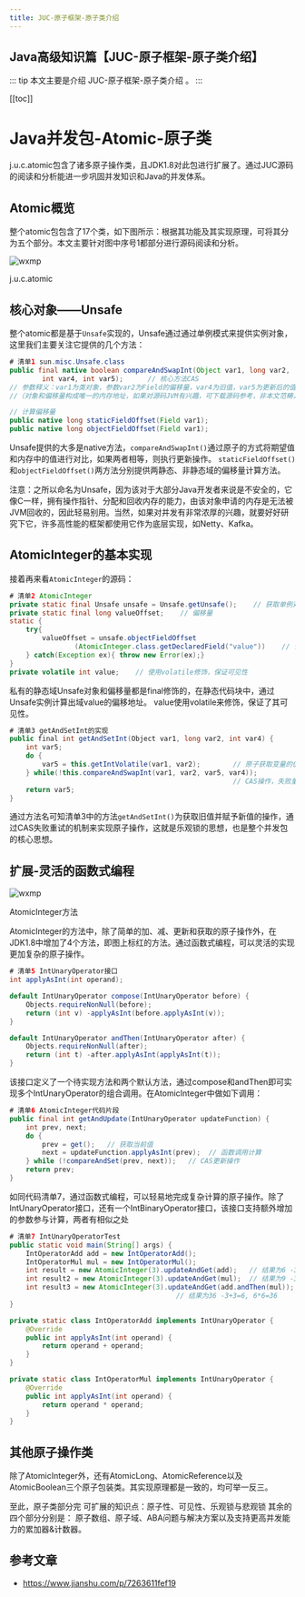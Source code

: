 ```yaml
---
title: JUC-原子框架-原子类介绍
---
```


## Java高级知识篇【JUC-原子框架-原子类介绍】

::: tip
本文主要是介绍 JUC-原子框架-原子类介绍 。
:::

[[toc]]

# Java并发包-Atomic-原子类


j.u.c.atomic包含了诸多原子操作类，且JDK1.8对此包进行扩展了。通过JUC源码的阅读和分析能进一步巩固并发知识和Java的并发体系。

## Atomic概览

整个atomic包包含了17个类，如下图所示：根据其功能及其实现原理，可将其分为五个部分。本文主要针对图中序号1都部分进行源码阅读和分析。

<img class= "zoom-custom-imgs" :src="$withBase('/assets/img/java/juc/jucatointro-1.png')" alt="wxmp">


j.u.c.atomic

## 核心对象——Unsafe

整个atomic都是基于`Unsafe`实现的，Unsafe通过通过单例模式来提供实例对象，这里我们主要关注它提供的几个方法：



```java
# 清单1 sun.misc.Unsafe.class
public final native boolean compareAndSwapInt(Object var1, long var2, 
        int var4, int var5);      // 核心方法CAS
// 参数释义：var1为类对象，参数var2为Field的偏移量，var4为旧值，var5为更新后的值
//（对象和偏移量构成唯一的内存地址，如果对源码JVM有兴趣，可下载源码参考，非本文范畴，不赘述）。

// 计算偏移量
public native long staticFieldOffset(Field var1);
public native long objectFieldOffset(Field var1);
```

Unsafe提供的大多是native方法，`compareAndSwapInt()`通过原子的方式将期望值和内存中的值进行对比，如果两者相等，则执行更新操作。
`staticFieldOffset()`和`objectFieldOffset()`两方法分别提供两静态、非静态域的偏移量计算方法。

注意：之所以命名为Unsafe，因为该对于大部分Java开发者来说是不安全的，它像C一样，拥有操作指针、分配和回收内存的能力，由该对象申请的内存是无法被JVM回收的，因此轻易别用。当然，如果对并发有非常浓厚的兴趣，就要好好研究下它，许多高性能的框架都使用它作为底层实现，如Netty、Kafka。

## AtomicInteger的基本实现

接着再来看`AtomicInteger`的源码：



``` java
# 清单2 AtomicInteger
private static final Unsafe unsafe = Unsafe.getUnsafe();    // 获取单例对象
private static final long valueOffset;    // 偏移量
static {
    try{
        valueOffset = unsafe.objectFieldOffset
                (AtomicInteger.class.getDeclaredField("value"))    // 计算偏移量
    } catch(Exception ex){ throw new Error(ex);}
}    
private volatile int value;    // 使用volatile修饰，保证可见性
```

私有的静态域Unsafe对象和偏移量都是final修饰的，在静态代码块中，通过Unsafe实例计算出域value的偏移地址。
value使用volatile来修饰，保证了其可见性。



```csharp
# 清单3 getAndSetInt的实现
public final int getAndSetInt(Object var1, long var2, int var4) {
    int var5;
    do {
        var5 = this.getIntVolatile(var1, var2);        // 原子获取变量的值
    } while(!this.compareAndSwapInt(var1, var2, var5, var4));
                                                       // CAS操作，失败重试
    return var5;
}
```

通过方法名可知清单3中的方法`getAndSetInt()`为获取旧值并赋予新值的操作，通过CAS失败重试的机制来实现原子操作，这就是乐观锁的思想，也是整个并发包的核心思想。

## 扩展-灵活的函数式编程

<img class= "zoom-custom-imgs" :src="$withBase('/assets/img/java/juc/jucatointro-2.png')" alt="wxmp">

AtomicInteger方法

AtomicInteger的方法中，除了简单的加、减、更新和获取的原子操作外，在JDK1.8中增加了4个方法，即图上标红的方法。通过函数式编程，可以灵活的实现更加复杂的原子操作。



```java
# 清单5 IntUnaryOperator接口
int applyAsInt(int operand);

default IntUnaryOperator compose(IntUnaryOperator before) {
    Objects.requireNonNull(before);
    return (int v) -applyAsInt(before.applyAsInt(v));
}

default IntUnaryOperator andThen(IntUnaryOperator after) {
    Objects.requireNonNull(after);
    return (int t) -after.applyAsInt(applyAsInt(t));
}
```

该接口定义了一个待实现方法和两个默认方法，通过compose和andThen即可实现多个IntUnaryOperator的组合调用。在AtomicInteger中做如下调用：



```java
# 清单6 AtomicInteger代码片段
public final int getAndUpdate(IntUnaryOperator updateFunction) {
    int prev, next;
    do {
        prev = get();   // 获取当前值
        next = updateFunction.applyAsInt(prev);  // 函数调用计算
    } while (!compareAndSet(prev, next));   // CAS更新操作
    return prev;
}
```

如同代码清单7，通过函数式编程，可以轻易地完成复杂计算的原子操作。除了IntUnaryOperator接口，还有一个IntBinaryOperator接口，该接口支持额外增加的参数参与计算，两者有相似之处



```java
# 清单7 IntUnaryOperatorTest
public static void main(String[] args) {
    IntOperatorAdd add = new IntOperatorAdd();
    IntOperatorMul mul = new IntOperatorMul();
    int result = new AtomicInteger(3).updateAndGet(add);   // 结果为6 -3+3
    int result2 = new AtomicInteger(3).updateAndGet(mul);  // 结果为9 -3*3
    int result3 = new AtomicInteger(3).updateAndGet(add.andThen(mul));
                                         // 结果为36 -3+3=6, 6*6=36
}

private static class IntOperatorAdd implements IntUnaryOperator {
    @Override
    public int applyAsInt(int operand) {
        return operand + operand;
    }
}

private static class IntOperatorMul implements IntUnaryOperator {
    @Override
    public int applyAsInt(int operand) {
        return operand * operand;
    }
}
```

## 其他原子操作类

除了AtomicInteger外，还有AtomicLong、AtomicReference以及AtomicBoolean三个原子包装类。其实现原理都是一致的，均可举一反三。

至此，原子类部分完
可扩展的知识点：原子性、可见性、乐观锁与悲观锁
其余的四个部分分别是：
原子数组、原子域、ABA问题与解决方案以及支持更高并发能力的累加器&计数器。




## 参考文章
* https://www.jianshu.com/p/7263611fef19